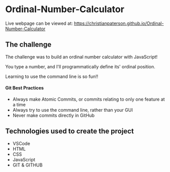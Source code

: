 # Ordinal-Number-Calculator

Live webpage can be viewed at: https://christianpaterson.github.io/Ordinal-Number-Calculator

## The challenge

<p>The challenge was to build an ordinal number calculator with JavaScript!</p>
<p>You type a number, and I'll programmatically define its' ordinal position.</p>
<p>Learning to use the command line is so fun!!</p>
<h4>Git Best Practices</h4>
<ul>
    <li>Always make Atomic Commits, or commits relating to only one feature at a time</li>
    <li>Always try to use the command line, rather than your GUI</li>
    <li>Never make commits directly in GitHub</li>
</ul>


## Technologies used to create the project

<ul>
<li>VSCode</li>
<li>HTML</li>
<li>CSS</li>
<li>JavaScript</li>
<li>GIT & GITHUB</li>
</ul>
